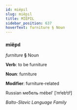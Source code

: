 ```yaml
---
id: miëpıl
slug: miëpıl
title: MİËPIL
sidebar_position: 637
hoverText: furniture § Noun
---
```


### miëpıl

*furniture* **§** Noun

**Verb**: to be furniture

**Noun**: furniture

**Modifier**: furniture-related

Russian ме́бель mébelʹ [ˈmʲebʲɪlʲ]

*Balto-Slavic Language Family*